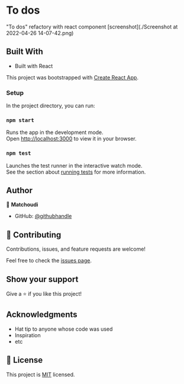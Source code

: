 # To dos
"To dos"  refactory with react component 
[screenshot](./Screenshot at 2022-04-26 14-07-42.png)

## Built With

- Built with React

This project was bootstrapped with [Create React App](https://github.com/facebook/create-react-app).

### Setup

In the project directory, you can run:

### `npm start`

Runs the app in the development mode.\
Open [http://localhost:3000](http://localhost:3000) to view it in your browser.


### `npm test`

Launches the test runner in the interactive watch mode.\
See the section about [running tests](https://facebook.github.io/create-react-app/docs/running-tests) for more information.

## Author

👤 **Matchoudi**

- GitHub: [@githubhandle](https://github.com/LionRouge1)


## 🤝 Contributing

Contributions, issues, and feature requests are welcome!

Feel free to check the [issues page](../../issues/).

## Show your support

Give a ⭐️ if you like this project!

## Acknowledgments

- Hat tip to anyone whose code was used
- Inspiration
- etc

## 📝 License

This project is [MIT](./MIT.md) licensed.